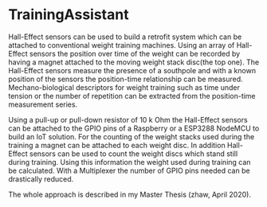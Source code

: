 # TrainingAssistant

Hall-Effect sensors can be used to build a retrofit system which can be attached to conventional weight training machines. Using an array of Hall-Effect sensors the position over time of the weight can be recorded by having a magnet attached to the moving weight stack disc(the top one). The Hall-Effect sensors measure the presence of a southpole and with a known position of the sensors the position-time relationship can be measured. Mechano-biological descriptors for weight training such as time under tension or the number of repetition can be extracted from the position-time measurement series.

Using a pull-up or pull-down resistor of 10 k Ohm the Hall-Effect sensors can be attached to the GPIO pins of a Raspberry or a ESP3288 NodeMCU to build an IoT solution. For the counting of the weight stacks used during the training a magnet can be attached to each weight disc. In addition Hall-Effect sensors can be used to count the weight discs which stand still during training. Using this information the weight used during training can be calculated. With a Multiplexer the number of GPIO pins needed can be drastically reduced.

The whole approach is described in my Master Thesis (zhaw, April 2020).
